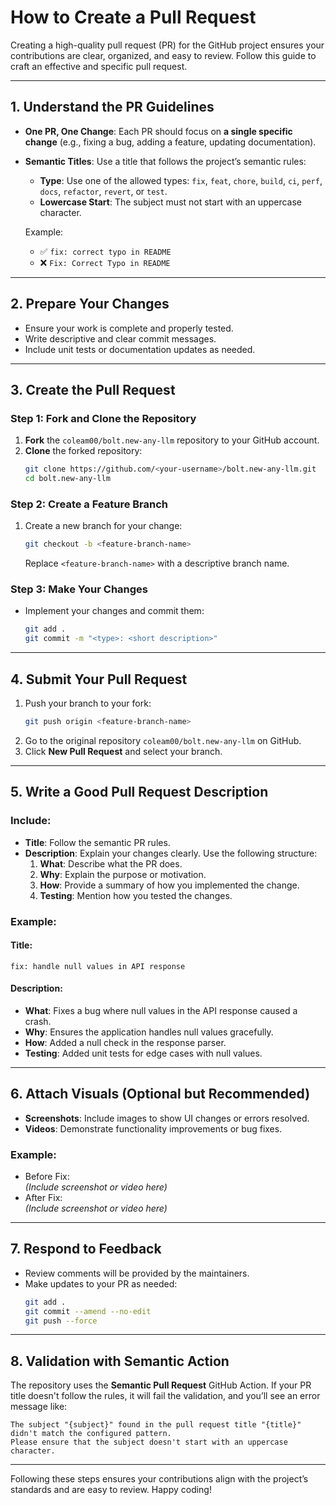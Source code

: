 # How to Create a Pull Request

Creating a high-quality pull request (PR) for the GitHub project ensures your contributions are clear, organized, and easy to review. Follow this guide to craft an effective and specific pull request.

---

## 1. **Understand the PR Guidelines**
- **One PR, One Change**: Each PR should focus on **a single specific change** (e.g., fixing a bug, adding a feature, updating documentation).
- **Semantic Titles**: Use a title that follows the project’s semantic rules:
  - **Type**: Use one of the allowed types: `fix`, `feat`, `chore`, `build`, `ci`, `perf`, `docs`, `refactor`, `revert`, or `test`.
  - **Lowercase Start**: The subject must not start with an uppercase character.

  Example:  
  - ✅ `fix: correct typo in README`  
  - ❌ `Fix: Correct Typo in README`

---

## 2. **Prepare Your Changes**
- Ensure your work is complete and properly tested.
- Write descriptive and clear commit messages.
- Include unit tests or documentation updates as needed.

---

## 3. **Create the Pull Request**
### Step 1: Fork and Clone the Repository
1. **Fork** the `coleam00/bolt.new-any-llm` repository to your GitHub account.
2. **Clone** the forked repository:
   ```bash
   git clone https://github.com/<your-username>/bolt.new-any-llm.git
   cd bolt.new-any-llm
   ```

### Step 2: Create a Feature Branch
1. Create a new branch for your change:
   ```bash
   git checkout -b <feature-branch-name>
   ```
   Replace `<feature-branch-name>` with a descriptive branch name.

### Step 3: Make Your Changes
- Implement your changes and commit them:
  ```bash
  git add .
  git commit -m "<type>: <short description>"
  ```

---

## 4. **Submit Your Pull Request**
1. Push your branch to your fork:
   ```bash
   git push origin <feature-branch-name>
   ```
2. Go to the original repository `coleam00/bolt.new-any-llm` on GitHub.
3. Click **New Pull Request** and select your branch.

---

## 5. **Write a Good Pull Request Description**
### Include:
- **Title**: Follow the semantic PR rules.
- **Description**: Explain your changes clearly. Use the following structure:
  1. **What**: Describe what the PR does.
  2. **Why**: Explain the purpose or motivation.
  3. **How**: Provide a summary of how you implemented the change.
  4. **Testing**: Mention how you tested the changes.

### Example:
#### Title:
`fix: handle null values in API response`

#### Description:
- **What**: Fixes a bug where null values in the API response caused a crash.  
- **Why**: Ensures the application handles null values gracefully.  
- **How**: Added a null check in the response parser.  
- **Testing**: Added unit tests for edge cases with null values.

---

## 6. **Attach Visuals (Optional but Recommended)**
- **Screenshots**: Include images to show UI changes or errors resolved.
- **Videos**: Demonstrate functionality improvements or bug fixes.

### Example:
- Before Fix:  
  *(Include screenshot or video here)*  
- After Fix:  
  *(Include screenshot or video here)*  

---

## 7. **Respond to Feedback**
- Review comments will be provided by the maintainers.
- Make updates to your PR as needed:
  ```bash
  git add .
  git commit --amend --no-edit
  git push --force
  ```

---

## 8. **Validation with Semantic Action**
The repository uses the **Semantic Pull Request** GitHub Action. If your PR title doesn't follow the rules, it will fail the validation, and you’ll see an error message like:

```
The subject "{subject}" found in the pull request title "{title}" didn't match the configured pattern.
Please ensure that the subject doesn't start with an uppercase character.
```

---

Following these steps ensures your contributions align with the project’s standards and are easy to review. Happy coding!
